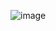 ![image](https://github.com/yanderground/FactoryMethod/assets/78827513/c9c4e419-5a7a-417f-854f-2ba7f86a18c9)
